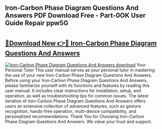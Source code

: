## Iron-Carbon Phase Diagram Questions And Answers PDF Download Free - Part-0OK User Guide Repair ppw5G

# <h2><a href="http://dfpspg.blite.top/?on=Iron-Carbon+Phase+Diagram+Questions+And+Answers">🔗Download New 👉🔴 Iron-Carbon Phase Diagram Questions And Answers</a></h2>

[![Iron-Carbon Phase Diagram Questions And Answers download](https://i.imgur.com/lujVjoI.png)](http://dfpspg.blite.top/?on=Iron-Carbon+Phase+Diagram+Questions+And+Answers)
Your Personal Tutor This user manual serves as your personal tutor in mastering the use of your new Iron-Carbon Phase Diagram Questions And Answers. Before using your Iron-Carbon Phase Diagram Questions And Answers, please familiarize yourself with its functions and features by reading this user manual. It includes clear instructions for installation, setup, and operation, as well as troubleshooting tips for common issues. The latest iteration of Iron-Carbon Phase Diagram Questions And Answers offers users an extensive collection of advanced features, such as gesture recognition, hands-free operation, multi-device compatibility, and personalized recommendations. Thank You for Choosing Iron-Carbon Phase Diagram Questions And Answers. We value your trust and support.
